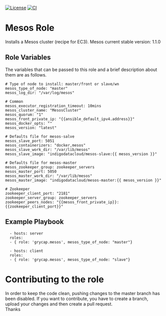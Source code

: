 [![License](https://img.shields.io/badge/license-Apache%202-blue.svg)](https://www.apache.org/licenses/LICENSE-2.0)
[![CI](https://github.com/grycap/ansible-role-mesos/actions/workflows/main.yaml/badge.svg)](https://github.com/grycap/ansible-role-mesos/actions/workflows/main.yaml)

Mesos Role
==========

Installs a Mesos cluster (recipe for EC3). Mesos current stable version: 1.1.0

Role Variables
--------------

The variables that can be passed to this role and a brief description about them are as follows.

	# Type of node to install: master/front or slave/wn
	mesos_type_of_node: "master"
	mesos_log_dir: "/var/log/mesos"

	# Common
	mesos_executor_registration_timeout: 10mins
	mesos_cluster_name: "MesosCluster"
	mesos_quorum: "1"
	mesos_front_private_ip: "{{ansible_default_ipv4.address}}"
	mesos_docker_opts: ""
	mesos_version: "latest"

	# Defaults file for mesos-salve
	mesos_slave_port: 5051
	mesos_containerizers: "docker,mesos"
	mesos_slave_work_dir: "/var/lib/mesos"
	mesos_slave_image: "indigodatacloud/mesos-slave:{{ mesos_version }}"

	# Defaults file for mesos-master
	mesos_zookeeper_group: zookeeper_servers
	mesos_master_port: 5050
	mesos_master_work_dir: "/var/lib/mesos"
	mesos_master_image: "indigodatacloud/mesos-master:{{ mesos_version }}"

	# Zookeeper
	zookeeper_client_port: "2181"
	zookeeper_server_group: zookeeper_servers
	zookeeper_peers_nodes: "{{mesos_front_private_ip}}:{{zookeeper_client_port}}"


Example Playbook
----------------
```
  - hosts: server
  roles:
  - { role: 'grycap.mesos', mesos_type_of_node: "master"}
```
```
  - hosts: client
  roles:
  - { role: 'grycap.mesos', mesos_type_of_node: "slave"}
```

Contributing to the role
========================
In order to keep the code clean, pushing changes to the master branch has been disabled. If you want to contribute, you have to create a branch, upload your changes and then create a pull request.  
Thanks
